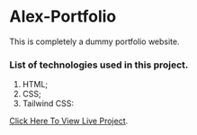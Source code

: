 # Alex-Portfolio
This is completely a dummy portfolio website.

### List of technologies used in this project.

1. HTML;
2. CSS;
3. Tailwind CSS:

[Click Here To View Live Project](https://ahanafislam.github.io/alex-portfolio/).
